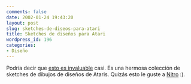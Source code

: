 ```yaml
---
comments: false
date: 2002-01-24 19:43:20
layout: post
slug: sketches-de-diseos-para-atari
title: Sketches de diseños para Atari
wordpress_id: 196
categories:
- Diseño
---
```


Podría decir que [esto es invaluable](http://www.safestuff.com/atariart.htm) casi. Es una hermosa colección de sketches de dibujos de diseños de Ataris. Quizás esto le guste a [Nitro](http://www.nitroglicerine.com/) :).




 
